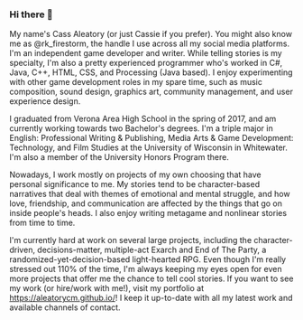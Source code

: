 <!--
**AleatoryCM/AleatoryCM** is a ✨ _special_ ✨ repository because its `README.md` (this file) appears on your GitHub profile.

Here are some ideas to get you started:

- 🔭 I’m currently working on ...
- 🌱 I’m currently learning ...
- 👯 I’m looking to collaborate on ...
- 🤔 I’m looking for help with ...
- 💬 Ask me about ...
- 📫 How to reach me: ...
- 😄 Pronouns: ...
- ⚡ Fun fact: ...
-->

### Hi there 👋

My name's Cass Aleatory (or just Cassie if you prefer). You might also know me as @rk_firestorm, the handle I use across all my social media platforms. I'm an independent game developer and writer. While telling stories is my specialty, I'm also a pretty experienced programmer who's worked in C#, Java, C++, HTML, CSS, and Processing (Java based). I enjoy experimenting with other game development roles in my spare time, such as music composition, sound design, graphics art, community management, and user experience design.

I graduated from Verona Area High School in the spring of 2017, and am currently working towards two Bachelor's degrees. I'm a triple major in English: Professional Writing & Publishing, Media Arts & Game Development: Technology, and Film Studies at the University of Wisconsin in Whitewater. I'm also a member of the University Honors Program there.

Nowadays, I work mostly on projects of my own choosing that have personal significance to me. My stories tend to be character-based narratives that deal with themes of emotional and mental struggle, and how love, friendship, and communication are affected by the things that go on inside people's heads. I also enjoy writing metagame and nonlinear stories from time to time.

I'm currently hard at work on several large projects, including the character-driven, decisions-matter, multiple-act Exarch and End of The Party, a randomized-yet-decision-based light-hearted RPG. Even though I'm really stressed out 110% of the time, I'm always keeping my eyes open for even more projects that offer me the chance to tell cool stories. If you want to see my work (or hire/work with me!), visit my portfolio at https://aleatorycm.github.io/! I keep it up-to-date with all my latest work and available channels of contact.

